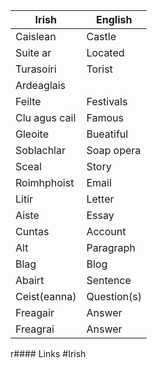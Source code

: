 | Irish         | English     |
| ------------- | ----------- |
| Caislean      | Castle      |
| Suite ar      | Located     |
| Turasoiri     | Torist      |
| Ardeaglais    |             |
| Feilte        | Festivals   |
| Clu agus cail | Famous      |
| Gleoite       | Bueatiful   |
| Soblachlar    | Soap opera  |
| Sceal         | Story       |
| Roimhphoist   | Email       |
| Litir         | Letter      |
| Aiste         | Essay       |
| Cuntas        | Account     |
| Alt           | Paragraph   |
| Blag          | Blog        |
| Abairt        | Sentence    |
| Ceist(eanna)  | Question(s) |
| Freagair      | Answer      |
| Freagrai      | Answer      | 

r#### Links
#Irish 